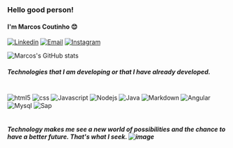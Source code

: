 ### Hello good person! 
#### I'm Marcos Coutinho 😊 

[![Linkedin](https://img.shields.io/badge/LinkedIn-0077B5?style=for-the-badge&logo=linkedin&logoColor=white)](https://www.linkedin.com/in/marcos-coutinho-7787a1174/)
[![Email](https://img.shields.io/badge/Microsoft_Outlook-0078D4?style=for-the-badge&logo=microsoft-outlook&logoColor=white)](mailto:contatomvcoutinho@outlook.com>)
[![Instagram](https://img.shields.io/badge/Instagram-E4405F?style=for-the-badge&logo=instagram&logoColor=white)](https://www.instagram.com/marcoscoutinho___/)

![Marcos's GitHub stats](https://github-readme-stats.vercel.app/api?username=marcosp011&show_icons=true&theme=dark)

##### Technologies that I am developing or that I have already developed.

<div style="display: inline_block"><br>
    <img align="center" alt="html5" src="https://img.shields.io/badge/HTML5-E34F26?style=for-the-badge&logo=html5&logoColor=white">
    <img align="center" alt="css" src="https://img.shields.io/badge/CSS3-1572B6?style=for-the-badge&logo=css3&logoColor=white">
    <img align="center" alt="Javascript" src="https://img.shields.io/badge/JavaScript-323330?style=for-the-badge&logo=javascript&logoColor=F7DF1E">
     <img align="center" alt="Nodejs" src="https://img.shields.io/badge/Node.js-43853D?style=for-the-badge&logo=node.js&logoColor=white">
    <img align="center" alt="Java" src="https://img.shields.io/badge/Java-ED8B00?style=for-the-badge&logo=java&logoColor=white">
    <img align="center" alt="Markdown" src="https://img.shields.io/badge/Markdown-000000?style=for-the-badge&logo=markdown&logoColor=white">
    <img align="center" alt="Angular" src="https://img.shields.io/badge/Angular-DD0031?style=for-the-badge&logo=angular&logoColor=white">
    <img align="center" alt="Mysql" src="https://img.shields.io/badge/MySQL-00000F?style=for-the-badge&logo=mysql&logoColor=white">
    <img align="center" alt="Sap" src="https://img.shields.io/badge/SAP-0FAAFF?style=for-the-badge&logo=sap&logoColor=white">
</div><br>

##### Technology makes me see a new world of possibilities and the chance to have a better future. That's what I seek. ![image](https://user-images.githubusercontent.com/87781256/176272790-8095f455-d3d8-408b-b72d-80579d87cf9e.png)

